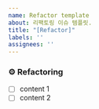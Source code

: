 ```yaml
---
name: Refactor template
about: 리팩토링 이슈 템플릿.
title: "[Refactor]"
labels: ''
assignees: ''
---
```


### ⚙️ Refactoring
- [ ] content 1
- [ ] content 2

